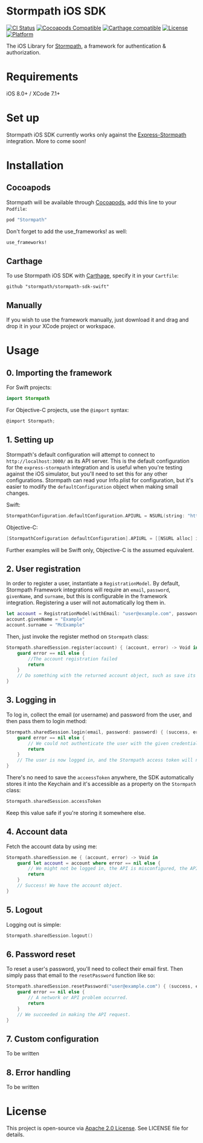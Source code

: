 # Stormpath iOS SDK

[![CI Status](http://img.shields.io/travis/stormpath/stormpath-sdk-swift.svg?style=flat)](https://travis-ci.org/stormpath/stormpath-sdk-swift)
[![Cocoapods Compatible](https://img.shields.io/cocoapods/v/Stormpath.svg?style=flat)](http://cocoapods.org/pods/Stormpath)
[![Carthage compatible](https://img.shields.io/badge/Carthage-compatible-4BC51D.svg?style=flat)](https://github.com/stormpath/stormpath-sdk-swift)
[![License](https://img.shields.io/cocoapods/l/Stormpath.svg?style=flat)](http://cocoapods.org/pods/Stormpath)
[![Platform](https://img.shields.io/cocoapods/p/Stormpath.svg?style=flat)](http://cocoapods.org/pods/Stormpath)

The iOS Library for [Stormpath](https://stormpath.com/), a framework for authentication & authorization. 

# Requirements

iOS 8.0+ / XCode 7.1+

# Set up

Stormpath iOS SDK currently works only against the [Express-Stormpath](https://github.com/stormpath/express-stormpath) integration. More to come soon!

# Installation

## Cocoapods

Stormpath will be available through [Cocoapods](https://cocoapods.org/), add this line to your `Podfile`:

```ruby
pod "Stormpath"
```

Don't forget to add the use_frameworks! as well:

```ruby
use_frameworks!
```

## Carthage

To use Stormpath iOS SDK with [Carthage](https://github.com/Carthage/Carthage), specify it in your `Cartfile`:

```ogdl
github "stormpath/stormpath-sdk-swift"
```

## Manually

If you wish to use the framework manually, just download it and drag and drop it in your XCode project or workspace.

# Usage

## 0. Importing the framework

For Swift projects:

```Swift
import Stormpath
```

For Objective-C projects, use the `@import` syntax:

```Objective-C
@import Stormpath;
```

## 1. Setting up

Stormpath's default configuration will attempt to connect to `http://localhost:3000/` as its API server. This is the default configuration for the `express-stormpath` integration and is useful when you're testing against the iOS simulator, but you'll need to set this for any other configurations. Stormpath can read your Info.plist for configuration, but it's easier to modify the `defaultConfiguration` object when making small changes. 

Swift:

```Swift
StormpathConfiguration.defaultConfiguration.APIURL = NSURL(string: "http://localhost:3000")!
```

Objective-C:

```Objective-C
[StormpathConfiguration defaultConfiguration].APIURL = [[NSURL alloc] initWithString:@"http://localhost:3000"];
```

Further examples will be Swift only, Objective-C is the assumed equivalent.

## 2. User registration

In order to register a user, instantiate a `RegistrationModel`. By default, Stormpath Framework integrations will require an `email`, `password`, `givenName`, and `surname`, but this is configurable in the framework integration. Registering a user will not automatically log them in. 

```Swift
let account = RegistrationModel(withEmail: "user@example.com", password: "ExamplePassword")
account.givenName = "Example"
account.surname = "McExample"
```

Then, just invoke the register method on `Stormpath` class:

```Swift
Stormpath.sharedSession.register(account) { (account, error) -> Void in
    guard error == nil else {
        //The account registration failed
        return
    }
    // Do something with the returned account object, such as save its `href` if needed. 
}
```

## 3. Logging in

To log in, collect the email (or username) and password from the user, and then pass them to login method:

```Swift
Stormpath.sharedSession.login(email, password: password) { (success, error) -> Void in
    guard error == nil else {
        // We could not authenticate the user with the given credentials. Handle the error. 
        return
    }
    // The user is now logged in, and the Stormpath access token will now be set!
}
```

There's no need to save the `acceessToken` anywhere, the SDK automatically stores it into the Keychain and it's accessible as a property on the `Stormpath` class:

```Swift
Stormpath.sharedSession.accessToken
```

Keep this value safe if you're storing it somewhere else.

## 4. Account data

Fetch the account data by using me:

```Swift
Stormpath.sharedSession.me { (account, error) -> Void in
	guard let account = account where error == nil else {
	    // We might not be logged in, the API is misconfigured, the API is down, etc
	    return
	}
	// Success! We have the account object.
}
```

## 5. Logout

Logging out is simple:

```Swift
Stormpath.sharedSession.logout()
```

## 6. Password reset

To reset a user's password, you'll need to collect their email first. Then simply pass that email to the `resetPassword` function like so:

```Swift
Stormpath.sharedSession.resetPassword("user@example.com") { (success, error) -> Void in
    guard error == nil else {
    	// A network or API problem occurred. 
        return
    }
    // We succeeded in making the API request. 
}
```

## 7. Custom configuration

To be written

## 8. Error handling

To be written

# License

This project is open-source via [Apache 2.0 License](http://www.apache.org/licenses/LICENSE-2.0). See LICENSE file for details.
